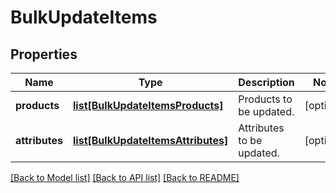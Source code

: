 # BulkUpdateItems

## Properties
Name | Type | Description | Notes
------------ | ------------- | ------------- | -------------
**products** | [**list[BulkUpdateItemsProducts]**](BulkUpdateItemsProducts.md) | Products to be updated. | [optional] 
**attributes** | [**list[BulkUpdateItemsAttributes]**](BulkUpdateItemsAttributes.md) | Attributes to be updated. | [optional] 

[[Back to Model list]](../README.md#documentation-for-models) [[Back to API list]](../README.md#documentation-for-api-endpoints) [[Back to README]](../README.md)

